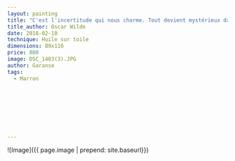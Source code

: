 ```yaml
---
layout: painting
title: "C'est l'incertitude qui nous charme. Tout devient mystérieux dans la brume."                      
title_author: Oscar Wilde                                            
date: 2018-02-10
technique: Huile sur toile 
dimensions: 89x116
price: 800
image: DSC_1483(3).JPG 
author: Garanse
tags:
  - Marron
 
  
  
  
  
  
  
  
---
```

![Image]({{ page.image | prepend: site.baseurl}})

